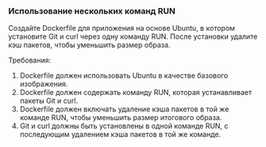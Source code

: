 
### Использование нескольких команд RUN

Создайте Dockerfile для приложения на основе Ubuntu, в котором установите Git и curl через одну команду RUN. После установки удалите кэш пакетов, чтобы уменьшить размер образа.

Требования:
1. Dockerfile должен использовать Ubuntu в качестве базового изображения.
2. Dockerfile должен содержать команду RUN, которая устанавливает пакеты Git и curl.
3. Dockerfile должен включать удаление кэша пакетов в той же команде RUN, чтобы уменьшить размер итогового образа.
4. Git и curl должны быть установлены в одной команде RUN, с последующим удалением кэша пакетов в той же команде.